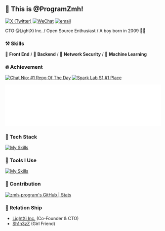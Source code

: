 ## 👋 This is @ProgramZmh!

[![X (Twitter)](https://img.shields.io/badge/-ProgramZmh-black?labelColor=black&logo=x&logoColor=white&style=flat-square)](https://x.com/programzmh)
[![WeChat](https://img.shields.io/badge/-zmh--program-black?labelColor=black&logo=wechat&logoColor=white&style=flat-square)](./)
[![email](https://img.shields.io/badge/-zmh@lightxi.com-black?labelColor=black&logo=gmail&logoColor=white&style=flat-square)](mailto:zmh@lightxi.com)


CTO @LightXi Inc. / Open Source Enthusiast / A boy born in 2009 🙋‍♂️

### ⚒ Skills
🥪 **Front End** / 🥗 **Backend** / 🍊 **Network Security** / 🍑 **Machine Learning**

### 🔥 Achievement
[![Chat Nio: #1 Repo Of The Day](https://trendshift.io/api/badge/repositories/6369)](https://trendshift.io/repositories/6369)
[![Spark Lab S1 #1 Place](https://spark-lab.city/api/badge?session=1&prize=1)](https://spark-lab.city)

[![Github Achievements](metrics.plugin.achievements.compact.svg)](https://github.com/lowlighter/metrics)

### 🍉 Tech Stack
[![My Skills](https://skillicons.dev/icons?i=c,go,rust,python,arduino,lua,nodejs,php,react,next,vue,nuxt,angular,express,tailwindcss,redux,bootstrap,html,css,js,jquery,ts,less,scss,fastapi,django,flask,pytorch,tensorflow,opencv,qt,electron,tauri,threejs)](https://skillicons.dev)

### 🔨 Tools I Use
[![My Skills](https://skillicons.dev/icons?i=mysql,sqlite,redis,postgresql,rabbitmq,docker,kubernetes,nginx,git,npm,pnpm,yarn,vite,vitest,webpack,babel,cmake,anaconda,github,grafana,githubactions,jenkins,figma,aws,azure,gcp,cloudflare,vercel,netlify,heroku)](https://skillicons.dev)

### 🍏 Contribution
[![zmh-program's GitHub | Stats](https://stats.quira.sh/zmh-program/github?theme=dark)](https://quira.sh?utm_source=widgets&utm_campaign=zmh-program)

### 🙌 Relation Ship

- [LightXi Inc.](https://github.com/LightXi) (Co-Founder & CTO)
- [Sh1n3zZ](https://github.com/Sh1n3zZ) (Girl Friend)
